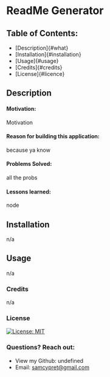 # ReadMe Generator
  ## Table of Contents:
  - [Description]{#what}
  - [Installation]{#installation}
  - [Usage]{#usage}
  - [Credits]{#credits}
  - [License]{#licence}
  ## Description
  #### Motivation:
  Motivation
  #### Reason for building this application:
  because ya know
  #### Problems Solved:
  all the probs
  #### Lessons learned:
  node
  ## Installation
  n/a
  ## Usage
  n/a
  ### Credits
  n/a
  ### License
  [![License: MIT](https://img.shields.io/badge/License-MIT-yellow.svg)](https://opensource.org/licenses/MIT)
  ### Questions? Reach out:
  - View my Github: undefined
  - Email: [samcypret@gmail.com](mailto:user@email.com)
  

